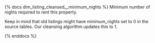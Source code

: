 {% docs dim_listing_cleansed__minimum_nights %} 
Minimum number of nights required to rent this property.

Keep in mind that old listings might have minimum_nights set to 0 in the source tables. Our cleansing algorithm updates this to 1.

{% enddocs %}